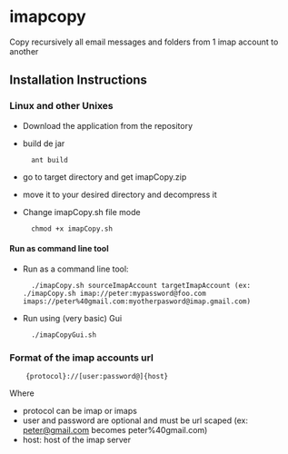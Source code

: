imapcopy
========

Copy recursively all email messages and folders from 1 imap account to another

Installation Instructions
-------------------------

### Linux and other Unixes
* Download the application from the repository
* build de jar

        ant build

* go to target directory and get imapCopy.zip 
* move it to your desired directory and decompress it
* Change imapCopy.sh file mode

        chmod +x imapCopy.sh

#### Run as command line tool
* Run as a command line tool:

        ./imapCopy.sh sourceImapAccount targetImapAccount (ex: ./imapCopy.sh imap://peter:mypassword@foo.com imaps://peter%40gmail.com:myotherpasword@imap.gmail.com)
      
* Run using (very basic) Gui

        ./imapCopyGui.sh
        
        
### Format of the imap accounts url

        {protocol}://[user:password@]{host}
        
Where 
* protocol can be imap or imaps
* user and password are optional and must be url scaped (ex: peter@gmail.com becomes peter%40gmail.com)
* host: host of the imap server
